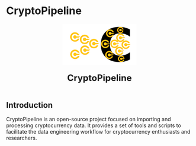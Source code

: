 # CryptoPipeline

<div align="center">

<img src="./doc/imgs/cryptoPipelineLogo.png" width="200"/>
  <div> </div>
  <div align="center">
    <b><font size="5">CryptoPipeline</font></b>
    <div> </div>
  </div>
</div>

## Introduction

CryptoPipeline is an open-source project focused on importing and processing cryptocurrency data. It provides a set of tools and scripts to facilitate the data engineering workflow for cryptocurrency enthusiasts and researchers.
